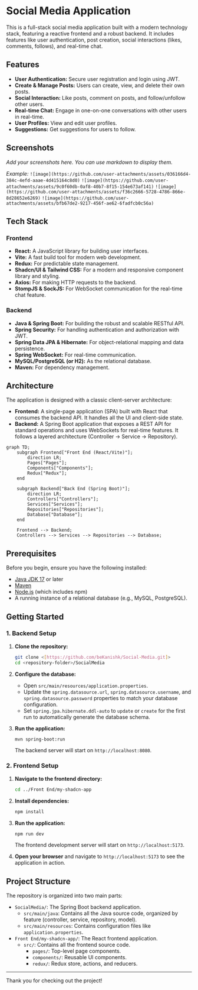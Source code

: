 # Social Media Application

This is a full-stack social media application built with a modern technology stack, featuring a reactive frontend and a robust backend. It includes features like user authentication, post creation, social interactions (likes, comments, follows), and real-time chat.

## Features

- **User Authentication:** Secure user registration and login using JWT.
- **Create & Manage Posts:** Users can create, view, and delete their own posts.
- **Social Interaction:** Like posts, comment on posts, and follow/unfollow other users.
- **Real-time Chat:** Engage in one-on-one conversations with other users in real-time.
- **User Profiles:** View and edit user profiles.
- **Suggestions:** Get suggestions for users to follow.

## Screenshots

*Add your screenshots here. You can use markdown to display them.*

_Example:_
`![image](https://github.com/user-attachments/assets/036166d4-384c-4efd-aaae-4d415164c8d0)`
`![image](https://github.com/user-attachments/assets/9c0f60db-0af8-40b7-8f15-154e673af141)`
`![image](https://github.com/user-attachments/assets/f36c2666-5728-4786-866e-8d28652e6269)`
`![image](https://github.com/user-attachments/assets/bfb67de2-9217-456f-ae62-6fadfcb0c56a)
`

## Tech Stack

### Frontend

- **React:** A JavaScript library for building user interfaces.
- **Vite:** A fast build tool for modern web development.
- **Redux:** For predictable state management.
- **Shadcn/UI & Tailwind CSS:** For a modern and responsive component library and styling.
- **Axios:** For making HTTP requests to the backend.
- **StompJS & SockJS:** For WebSocket communication for the real-time chat feature.

### Backend

- **Java & Spring Boot:** For building the robust and scalable RESTful API.
- **Spring Security:** For handling authentication and authorization with JWT.
- **Spring Data JPA & Hibernate:** For object-relational mapping and data persistence.
- **Spring WebSocket:** For real-time communication.
- **MySQL/PostgreSQL (or H2):** As the relational database.
- **Maven:** For dependency management.

## Architecture

The application is designed with a classic client-server architecture:

-   **Frontend:** A single-page application (SPA) built with React that consumes the backend API. It handles all the UI and client-side state.
-   **Backend:** A Spring Boot application that exposes a REST API for standard operations and uses WebSockets for real-time features. It follows a layered architecture (Controller -> Service -> Repository).

```mermaid
graph TD;
    subgraph Frontend["Front End (React/Vite)"];
        direction LR;
        Pages["Pages"];
        Components["Components"];
        Redux["Redux"];
    end

    subgraph Backend["Back End (Spring Boot)"];
        direction LR;
        Controllers["Controllers"];
        Services["Services"];
        Repositories["Repositories"];
        Database["Database"];
    end

    Frontend --> Backend;
    Controllers --> Services --> Repositories --> Database;
```

## Prerequisites

Before you begin, ensure you have the following installed:

-   [Java JDK 17](https://www.oracle.com/java/technologies/javase/jdk17-archive-downloads.html) or later
-   [Maven](https://maven.apache.org/download.cgi)
-   [Node.js](https://nodejs.org/en/) (which includes npm)
-   A running instance of a relational database (e.g., MySQL, PostgreSQL).

## Getting Started

### 1. Backend Setup

1.  **Clone the repository:**
    ```bash
    git clone <[https://github.com/beKanishk/Social-Media.git]>
    cd <repository-folder>/SocialMedia
    ```

2.  **Configure the database:**
    -   Open `src/main/resources/application.properties`.
    -   Update the `spring.datasource.url`, `spring.datasource.username`, and `spring.datasource.password` properties to match your database configuration.
    -   Set `spring.jpa.hibernate.ddl-auto` to `update` or `create` for the first run to automatically generate the database schema.

3.  **Run the application:**
    ```bash
    mvn spring-boot:run
    ```
    The backend server will start on `http://localhost:8080`.

### 2. Frontend Setup

1.  **Navigate to the frontend directory:**
    ```bash
    cd ../Front End/my-shadcn-app
    ```

2.  **Install dependencies:**
    ```bash
    npm install
    ```

3.  **Run the application:**
    ```bash
    npm run dev
    ```
    The frontend development server will start on `http://localhost:5173`.

4.  **Open your browser** and navigate to `http://localhost:5173` to see the application in action.

## Project Structure

The repository is organized into two main parts:

-   `SocialMedia/`: The Spring Boot backend application.
    -   `src/main/java`: Contains all the Java source code, organized by feature (controller, service, repository, model).
    -   `src/main/resources`: Contains configuration files like `application.properties`.
-   `Front End/my-shadcn-app/`: The React frontend application.
    -   `src/`: Contains all the frontend source code.
        -   `pages/`: Top-level page components.
        -   `components/`: Reusable UI components.
        -   `redux/`: Redux store, actions, and reducers.

---

Thank you for checking out the project! 
